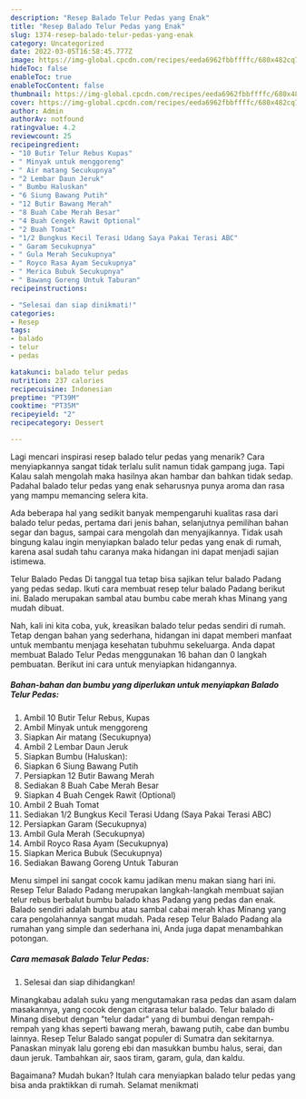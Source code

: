 ```yaml
---
description: "Resep Balado Telur Pedas yang Enak"
title: "Resep Balado Telur Pedas yang Enak"
slug: 1374-resep-balado-telur-pedas-yang-enak
category: Uncategorized
date: 2022-03-05T16:58:45.777Z
image: https://img-global.cpcdn.com/recipes/eeda6962fbbffffc/680x482cq70/balado-telur-pedas-foto-resep-utama.jpg
hideToc: false
enableToc: true
enableTocContent: false
thumbnail: https://img-global.cpcdn.com/recipes/eeda6962fbbffffc/680x482cq70/balado-telur-pedas-foto-resep-utama.jpg
cover: https://img-global.cpcdn.com/recipes/eeda6962fbbffffc/680x482cq70/balado-telur-pedas-foto-resep-utama.jpg
author: Admin
authorAv: notfound
ratingvalue: 4.2
reviewcount: 25
recipeingredient:
- "10 Butir Telur Rebus Kupas"
- " Minyak untuk menggoreng"
- " Air matang Secukupnya"
- "2 Lembar Daun Jeruk"
- " Bumbu Haluskan"
- "6 Siung Bawang Putih"
- "12 Butir Bawang Merah"
- "8 Buah Cabe Merah Besar"
- "4 Buah Cengek Rawit Optional"
- "2 Buah Tomat"
- "1/2 Bungkus Kecil Terasi Udang Saya Pakai Terasi ABC"
- " Garam Secukupnya"
- " Gula Merah Secukupnya"
- " Royco Rasa Ayam Secukupnya"
- " Merica Bubuk Secukupnya"
- " Bawang Goreng Untuk Taburan"
recipeinstructions:

- "Selesai dan siap dinikmati!"
categories:
- Resep
tags:
- balado
- telur
- pedas

katakunci: balado telur pedas 
nutrition: 237 calories
recipecuisine: Indonesian
preptime: "PT39M"
cooktime: "PT35M"
recipeyield: "2"
recipecategory: Dessert

---
```



Lagi mencari inspirasi resep balado telur pedas yang menarik? Cara menyiapkannya sangat tidak terlalu sulit namun tidak gampang juga. Tapi Kalau salah mengolah maka hasilnya akan hambar dan bahkan tidak sedap. Padahal balado telur pedas yang enak seharusnya punya aroma dan rasa yang mampu memancing selera kita.


Ada beberapa hal yang sedikit banyak mempengaruhi kualitas rasa dari balado telur pedas, pertama dari jenis bahan, selanjutnya pemilihan bahan segar dan bagus, sampai cara mengolah dan menyajikannya. Tidak usah bingung kalau ingin menyiapkan balado telur pedas yang enak di rumah, karena asal sudah tahu caranya maka hidangan ini dapat menjadi sajian istimewa.

Telur Balado Pedas Di tanggal tua tetap bisa sajikan telur balado Padang yang pedas sedap. Ikuti cara membuat resep telur balado Padang berikut ini. Balado merupakan sambal atau bumbu cabe merah khas Minang yang mudah dibuat.


Nah, kali ini kita coba, yuk, kreasikan balado telur pedas sendiri di rumah. Tetap dengan bahan yang sederhana, hidangan ini dapat memberi manfaat untuk membantu menjaga kesehatan tubuhmu sekeluarga. Anda dapat membuat Balado Telur Pedas menggunakan 16 bahan dan 0 langkah pembuatan. Berikut ini cara untuk menyiapkan hidangannya.

<!--inarticleads1-->

##### Bahan-bahan dan bumbu yang diperlukan untuk menyiapkan Balado Telur Pedas:

1. Ambil 10 Butir Telur Rebus, Kupas
1. Ambil  Minyak untuk menggoreng
1. Siapkan  Air matang (Secukupnya)
1. Ambil 2 Lembar Daun Jeruk
1. Siapkan  Bumbu (Haluskan):
1. Siapkan 6 Siung Bawang Putih
1. Persiapkan 12 Butir Bawang Merah
1. Sediakan 8 Buah Cabe Merah Besar
1. Siapkan 4 Buah Cengek Rawit (Optional)
1. Ambil 2 Buah Tomat
1. Sediakan 1/2 Bungkus Kecil Terasi Udang (Saya Pakai Terasi ABC)
1. Persiapkan  Garam (Secukupnya)
1. Ambil  Gula Merah (Secukupnya)
1. Ambil  Royco Rasa Ayam (Secukupnya)
1. Siapkan  Merica Bubuk (Secukupnya)
1. Sediakan  Bawang Goreng Untuk Taburan


Menu simpel ini sangat cocok kamu jadikan menu makan siang hari ini. Resep Telur Balado Padang merupakan langkah-langkah membuat sajian telur rebus berbalut bumbu balado khas Padang yang pedas dan enak. Balado sendiri adalah bumbu atau sambal cabai merah khas Minang yang cara pengolahannya sangat mudah. Pada resep Telur Balado Padang ala rumahan yang simple dan sederhana ini, Anda juga dapat menambahkan potongan. 

<!--inarticleads2-->

##### Cara memasak Balado Telur Pedas:


1. Selesai dan siap dihidangkan!

Minangkabau adalah suku yang mengutamakan rasa pedas dan asam dalam masakannya, yang cocok dengan citarasa telur balado. Telur balado di Minang disebut dengan &#34;telur dadar&#34; yang di bumbui dengan rempah-rempah yang khas seperti bawang merah, bawang putih, cabe dan bumbu lainnya. Resep Telur Balado sangat populer di Sumatra dan sekitarnya. Panaskan minyak lalu goreng ebi dan masukkan bumbu halus, serai, dan daun jeruk. Tambahkan air, saos tiram, garam, gula, dan kaldu. 

Bagaimana? Mudah bukan? Itulah cara menyiapkan balado telur pedas yang bisa anda praktikkan di rumah. Selamat menikmati
